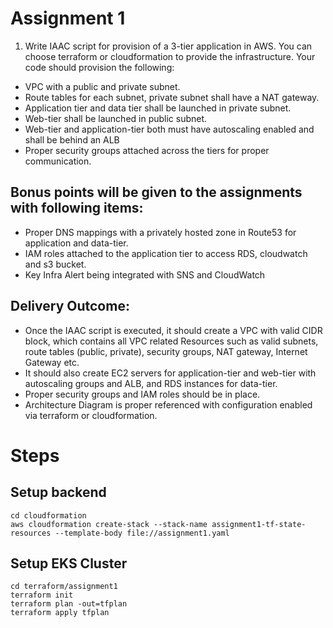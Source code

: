 # Assignment 1

1. Write IAAC script for provision of a 3-tier application in AWS. You can choose terraform or cloudformation to provide
the infrastructure. Your code should provision the following:
- VPC with a public and private subnet.
- Route tables for each subnet, private subnet shall have a NAT gateway.
- Application tier and data tier shall be launched in private subnet.
- Web-tier shall be launched in public subnet.
- Web-tier and application-tier both must have autoscaling enabled and shall be behind an ALB
- Proper security groups attached across the tiers for proper communication.

## Bonus points will be given to the assignments with following items:
- Proper DNS mappings with a privately hosted zone in Route53 for application and data-tier.
- IAM roles attached to the application tier to access RDS, cloudwatch and s3 bucket.
- Key Infra Alert being integrated with SNS and CloudWatch

## Delivery Outcome:
- Once the IAAC script is executed, it should create a VPC with valid CIDR block, which contains all VPC related
Resources such as valid subnets, route tables (public, private), security groups, NAT gateway, Internet Gateway etc.
- It should also create EC2 servers for application-tier and web-tier with autoscaling groups and ALB, and RDS instances
for data-tier.
- Proper security groups and IAM roles should be in place.
- Architecture Diagram is proper referenced with configuration enabled via terraform or cloudformation.

# Steps

## Setup backend
```
cd cloudformation
aws cloudformation create-stack --stack-name assignment1-tf-state-resources --template-body file://assignment1.yaml
```

## Setup EKS Cluster
```
cd terraform/assignment1
terraform init
terraform plan -out=tfplan
terraform apply tfplan
```